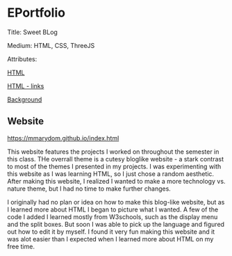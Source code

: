 # EPortfolio

Title: Sweet BLog

Medium: HTML, CSS, ThreeJS

Attributes: 

[HTML](https://www.w3schools.com/howto/howto_website.asp)

[HTML - links](https://stackoverflow.com/questions/21590343/how-to-display-a-gif-fullscreen-for-a-webpage-background)

[Background](https://weheartit.com/violxt/collections/16005728-rilakkuma)

## Website

https://mmarydom.github.io/index.html

This website features the projects I worked on throughout the semester in this class. THe overrall theme is a cutesy bloglike website - a stark contrast to most of the themes I presented in my projects. I was experimenting with this website as I was learning HTML, so I just chose a random aesthetic.
After making this website, I realized I wanted to make a more technology vs. nature theme, but I had no time to make further changes.

I originally had no plan or idea on how to make this blog-like website, but as I learned more about HTML I began to picture what I wanted. A few of the code I added I learned mostly from W3schools, such as the display menu and the split boxes. But soon I was able to pick up the language and figured out how to edit it by myself. I found it very fun making this website and it was alot easier than I expected when I learned more about HTML on my free time. 
